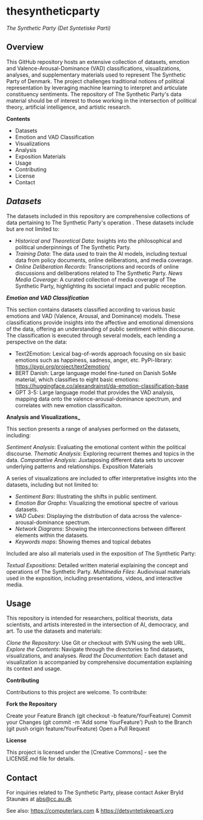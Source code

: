# thesyntheticparty
_The Synthetic Party (Det Syntetiske Parti)_

## **Overview**

This GitHub repository hosts an extensive collection of datasets, emotion and Valence-Arousal-Dominance (VAD) classifications, visualizations, analyses, and supplementary materials used to represent The Synthetic Party of Denmark. The project challenges traditional notions of political representation by leveraging machine learning to interpret and articulate constituency sentiments. The repository of The Synthetic Party's data material should be of interest to those working in the intersection of political theory, artificial intelligence, and artistic research.

**Contents**
- Datasets
- Emotion and VAD Classification
- Visualizations
- Analysis
- Exposition Materials
- Usage
- Contributing
- License
- Contact

## _**Datasets**_

The datasets included in this repository are comprehensive collections of data pertaining to The Synthetic Party's operation . These datasets include but are not limited to:

- _Historical and Theoretical Data_: Insights into the philosophical and political underpinnings of The Synthetic Party.
- _Training Data_: The data used to train the AI models, including textual data from policy documents, online deliberations, and media coverage.
- _Online Deliberation Records_: Transcriptions and records of online discussions and deliberations related to The Synthetic Party.
_News Media Coverage_: A curated collection of media coverage of The Synthetic Party, highlighting its societal impact and public reception.

_**Emotion and VAD Classification**_

This section contains datasets classified according to various basic emotions and VAD (Valence, Arousal, and Dominance) models. These classifications provide insights into the affective and emotional dimensions of the data, offering an understanding of public sentiment within  discourse. The classification is executed through several models, each lending a perspective on the data:

- Text2Emotion: Lexical bag-of-words approach focusing on six basic emotions such as happiness, sadness, anger, etc. PyPi-library: https://pypi.org/project/text2emotion/
- BERT Danish: Large language model fine-tuned on Danish SoMe material, which classifies to eight basic emotions: https://huggingface.co/alexandrainst/da-emotion-classification-base
- GPT 3-5: Large language model that provides the VAD analysis, mapping data onto the valence-arousal-dominance spectrum, and correlates with new emotion classificaiton.

**Analysis and Visualizations_**

This section presents a range of analyses performed on the datasets, including:

_Sentiment Analysis_: Evaluating the emotional content within the political discourse.
_Thematic Analysis_: Exploring recurrent themes and topics in the data.
_Comparative Analysis_: Juxtaposing different data sets to uncover underlying patterns and relationships.
Exposition Materials

A series of visualizations are included to offer interpretative insights into the datasets, including but not limited to:

- _Sentiment Bars_: Illustrating the shifts in public sentiment.
- _Emotion Bar Graphs_: Visualizing the emotional spectre of various datasets.
- _VAD Cubes_: Displaying the distribution of data across the valence-arousal-dominance spectrum.
- _Network Diagrams_: Showing the interconnections between different elements within the datasets.
- _Keywords maps_: Showing themes and topical debates

Included are also all materials used in the exposition of The Synthetic Party:

_Textual Expositions_: Detailed written material explaining the concept and operations of The Synthetic Party.
_Multimedia Files_: Audiovisual materials used in the exposition, including presentations, videos, and interactive media.

## **Usage**

This repository is intended for researchers, political theorists, data scientists, and artists interested in the intersection of AI, democracy, and art. To use the datasets and materials:

_Clone the Repository_: Use Git or checkout with SVN using the web URL.
_Explore the Contents_: Navigate through the directories to find datasets, visualizations, and analyses.
_Read the Documentation_: Each dataset and visualization is accompanied by comprehensive documentation explaining its context and usage.

**Contributing**

Contributions to this project are welcome. To contribute:

**Fork the Repository**

Create your Feature Branch (git checkout -b feature/YourFeature)
Commit your Changes (git commit -m 'Add some YourFeature')
Push to the Branch (git push origin feature/YourFeature)
Open a Pull Request

**License**

This project is licensed under the [Creative Commons] - see the LICENSE.md file for details.

## **Contact**

For inquiries related to The Synthetic Party, please contact Asker Bryld Staunæs at abs@cc.au.dk

See also: https://computerlars.com & https://detsyntetiskeparti.org

